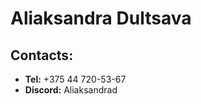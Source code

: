 # **Aliaksandra Dultsava**
## **Contacts:**
* **Tel:** +375 44 720-53-67
* **Discord:** Aliaksandrad